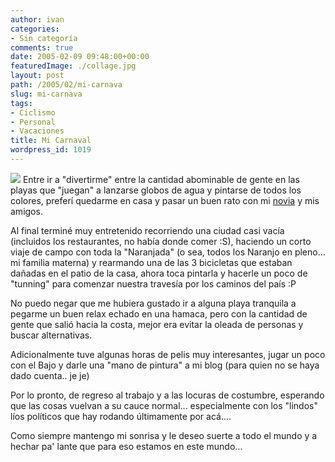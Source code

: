 ```yaml
---
author: ivan
categories:
- Sin categoría
comments: true
date: 2005-02-09 09:48:00+00:00
featuredImage: ./collage.jpg
layout: post
path: /2005/02/mi-carnava
slug: mi-carnava
tags:
- Ciclismo
- Personal
- Vacaciones
title: Mi Carnaval
wordpress_id: 1019
---
```


[![](http://photos1.blogger.com/img/39/1190/320/collage.jpg)](http://photos1.blogger.com/img/39/1190/640/collage.jpg) Entre ir a "divertirme" entre la cantidad abominable de gente en las playas que "juegan" a lanzarse globos de agua y pintarse de todos los colores, preferí quedarme en casa y pasar un buen rato con mi [novia](http://nitadp.blogspot.com/) y mis amigos.

Al final terminé muy entretenido recorriendo una ciudad casi vacía (incluidos los restaurantes, no había donde comer :S), haciendo un corto viaje de campo con toda la "Naranjada" (o sea, todos los Naranjo en pleno... mi familia materna) y rearmando una de las 3 bicicletas que estaban dañadas en el patio de la casa, ahora toca pintarla y hacerle un poco de "tunning" para comenzar nuestra travesía por los caminos del país :P

No puedo negar que me hubiera gustado ir a alguna playa tranquila a pegarme un buen relax echado en una hamaca, pero con la cantidad de gente que salió hacia la costa, mejor era evitar la oleada de personas y buscar alternativas.

Adicionalmente tuve algunas horas de pelis muy interesantes, jugar un poco con el Bajo y darle una "mano de pintura" a mi blog (para quien no se haya dado cuenta.. je je)

Por lo pronto, de regreso al trabajo y a las locuras de costumbre, esperando que las cosas vuelvan a su cauce normal... especialmente con los "lindos" líos políticos que hay rodando últimamente por acá....

Como siempre mantengo mi sonrisa y le deseo suerte a todo el mundo y a hechar pa' lante que para eso estamos en este mundo...